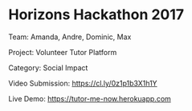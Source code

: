 # Horizons Hackathon 2017
Team: Amanda, Andre, Dominic, Max

Project: Volunteer Tutor Platform

Category: Social Impact

Video Submission: https://cl.ly/0z1p1b3X1h1Y

Live Demo: https://tutor-me-now.herokuapp.com
